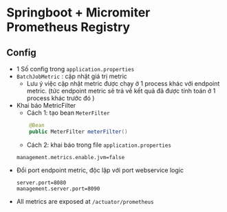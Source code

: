 # Springboot + Micromiter Prometheus Registry
## Config 
- 1 Số config trong `application.properties`
- `BatchJobMetric` : cập nhật giá trị metric    
    - Lưu ý việc cập nhật metric được chạy ở 1 process khác với endpoint metric. 
    (tức endpoint metric sẽ trả về kết quả đã được tính toán ở 1 process khác trước đó )
- Khai báo MetricFilter
    - Cách 1: tạo bean `MeterFilter`
    ```java
        @Bean
        public MeterFilter meterFilter() 
    ```
    - Cách 2: khai báo trong file `application.properties`
    ```properties
    management.metrics.enable.jvm=false
    ```
- Đổi port endpoint metric, độc lập với port webservice logic
    ```properties
    server.port=8080
    management.server.port=8090
    ```
- All metrics are exposed at `/actuator/prometheus`